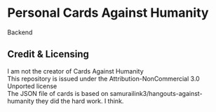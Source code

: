 # Personal Cards Against Humanity

Backend

## Credit & Licensing
I am not the creator of Cards Against Humanity  
This repository is issued under the Attribution-NonCommercial 3.0 Unported license   
The JSON file of cards is based on samurailink3/hangouts-against-humanity they did the hard work. I think.

